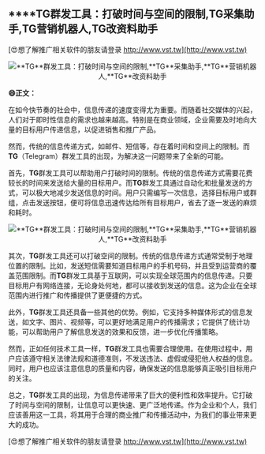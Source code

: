 ## ****TG**群发工具：打破时间与空间的限制,**TG**采集助手,**TG**营销机器人,**TG**改资料助手**

[😍想了解推广相关软件的朋友请登录 http://www.vst.tw](http://www.vst.tw)

 <center><img src="https://vst.tw/MP4/tuiguang/png/6.png" alt="**TG**群发工具：打破时间与空间的限制,**TG**采集助手,**TG**营销机器人,**TG**改资料助手"></center>

**😄正文：**

在如今快节奏的社会中，信息传递的速度变得尤为重要。而随着社交媒体的兴起，人们对于即时性信息的需求也越来越高。特别是在商业领域，企业需要及时地向大量的目标用户传递信息，以促进销售和推广产品。

然而，传统的信息传递方式，如邮件、短信等，存在着时间和空间上的限制。而**TG**（Telegram）群发工具的出现，为解决这一问题带来了全新的可能。

首先，**TG**群发工具可以帮助用户打破时间的限制。传统的信息传递方式需要花费较长的时间来发送给大量的目标用户。而**TG**群发工具通过自动化和批量发送的方式，可以极大地减少发送信息的时间。用户只需编写一次信息，选择目标用户或群组，点击发送按钮，便可将信息迅速传达给所有目标用户，省去了逐一发送的麻烦和耗时。

 <center><img src="https://vst.tw/MP4/tuiguang/png/3.png" alt="**TG**群发工具：打破时间与空间的限制,**TG**采集助手,**TG**营销机器人,**TG**改资料助手"></center>

其次，**TG**群发工具还可以打破空间的限制。传统的信息传递方式通常受制于地理位置的限制。比如，发送短信需要知道目标用户的手机号码，并且受到运营商的覆盖范围限制。而**TG**群发工具基于互联网，可以实现全球范围内的信息传递。只要目标用户有网络连接，无论身处何地，都可以接收到发送的信息。这为企业在全球范围内进行推广和传播提供了更便捷的方式。

此外，**TG**群发工具还具备一些其他的优势。例如，它支持多种媒体形式的信息发送，如文字、图片、视频等，可以更好地满足用户的传播需求；它提供了统计功能，可以帮助用户了解信息发送的效果和反馈，进一步优化传播策略。

然而，正如任何技术工具一样，**TG**群发工具也需要合理使用。在使用过程中，用户应该遵守相关法律法规和道德准则，不发送违法、虚假或侵犯他人权益的信息。同时，用户也应该注意信息的质量和内容，确保发送的信息能够真正吸引目标用户的关注。

总之，**TG**群发工具的出现，为信息传递带来了巨大的便利性和效率提升。它打破了时间与空间的限制，让信息可以更快速、更广泛地传递。作为企业和个人，我们应该善用这一工具，将其用于合理的商业推广和传播活动中，为我们的事业带来更大的成功。

[😍想了解推广相关软件的朋友请登录 http://www.vst.tw](http://www.vst.tw)



